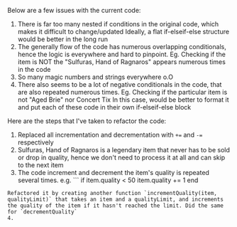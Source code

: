 Below are a few issues with the current code:
1. There is far too many nested if conditions in the original code, which makes it difficult to change/updated
Ideally, a flat if-elseif-else structure would be better in the long run
2. The generally flow of the code has numerous overlapping conditionals, hence the logic is everywhere and hard to pinpoint.
Eg. Checking if the item is NOT the "Sulfuras, Hand of Ragnaros" appears numerous times in the code
3. So many magic numbers and strings everywhere o.O
4. There also seems to be a lot of negative conditionals in the code, that are also repeated numerous times.
Eg. Checking if the particular item is not "Aged Brie" nor Concert Tix
In this case, would be better to format it and put each of these code in their own if-elseif-else block

Here are the steps that I've taken to refactor the code:
1. Replaced all incrementation and decrementation with `+=` and `-=` respectively
2. Sulfuras, Hand of Ragnaros is a legendary item that never has to be sold or drop in quality, hence we don't need to process it at all and can skip to the next item
3. The code increment and decrement the item's quality is repeated several times.
e.g. ```
if item.quality < 50
    item.quality += 1
end
```
Refactored it by creating another function `incrementQuality(item, qualityLimit)` that takes an item and a qualityLimit, and increments the quality of the item if it hasn't reached the limit. Did the same for `decrementQuality`
4.